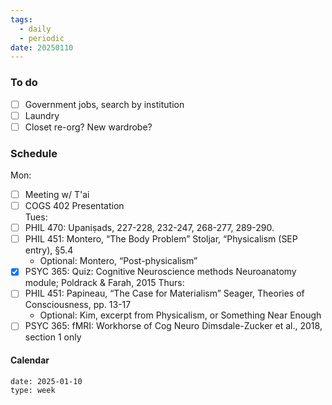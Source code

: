```yaml
---
tags:
  - daily
  - periodic
date: 20250110
---
```

### To do
- [ ] Government jobs, search by institution 
- [ ] Laundry
- [ ] Closet re-org? New wardrobe? 

### Schedule
Mon: 
- [ ] Meeting w/ T'ai 
- [ ] COGS 402 Presentation  
Tues:
- [ ] PHIL 470: Upaniṣads, 227-228, 232-247, 268-277, 289-290. 
- [ ] PHIL 451: Montero, “The Body Problem” Stoljar, “Physicalism (SEP entry), §5.4 
	- Optional: Montero, “Post-physicalism”
- [x] PSYC 365: Quiz: Cognitive Neuroscience methods Neuroanatomy module; Poldrack & Farah, 2015
Thurs:
- [ ] PHIL 451: Papineau, “The Case for Materialism” Seager, Theories of Consciousness, pp. 13-17
	- Optional: Kim, excerpt from Physicalism, or Something Near Enough
- [ ] PSYC 365:  fMRI: Workhorse of Cog Neuro Dimsdale-Zucker et al., 2018, section 1 only
#### Calendar
```gEvent
date: 2025-01-10
type: week
```


